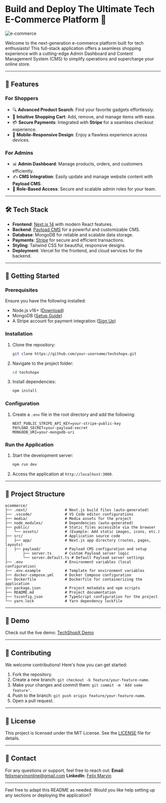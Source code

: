 # Build and Deploy The Ultimate Tech E-Commerce Platform 🚀
![e-commerce](https://i.ibb.co/Y3Hsth3/YT-Thumbnails-3.png)

Welcome to the next-generation e-commerce platform built for tech enthusiasts! This full-stack application offers a seamless shopping experience with a cutting-edge Admin Dashboard and Content Management System (CMS) to simplify operations and supercharge your online store.

---

## 🌟 Features

### **For Shoppers**
- 🔍 **Advanced Product Search**: Find your favorite gadgets effortlessly.
- 🛒 **Intuitive Shopping Cart**: Add, remove, and manage items with ease.
- 💳 **Secure Payments**: Integrated with **Stripe** for a seamless checkout experience.
- 📱 **Mobile-Responsive Design**: Enjoy a flawless experience across devices.

### **For Admins**
- 📊 **Admin Dashboard**: Manage products, orders, and customers efficiently.
- ✍️ **CMS Integration**: Easily update and manage website content with **Payload CMS**.
- 🔐 **Role-Based Access**: Secure and scalable admin roles for your team.

---

## 🛠️ Tech Stack

- **Frontend**: [Next.js 14](https://nextjs.org) with modern React features.
- **Backend**: [Payload CMS](https://payloadcms.com) for a powerful and customizable CMS.
- **Database**: MongoDB for reliable and scalable data storage.
- **Payments**: [Stripe](https://stripe.com) for secure and efficient transactions.
- **Styling**: Tailwind CSS for beautiful, responsive designs.
- **Deployment**: Vercel for the frontend, and cloud services for the backend.

---

## 🚀 Getting Started

### Prerequisites
Ensure you have the following installed:
- Node.js v16+ ([Download](https://nodejs.org))
- MongoDB ([Setup Guide](https://www.mongodb.com/docs/manual/installation/))
- A Stripe account for payment integration ([Sign Up](https://stripe.com))

### Installation
1. Clone the repository:
   ```bash
   git clone https://github.com/your-username/techshopx.git
   ```
2. Navigate to the project folder:
   ```bash
   cd techshopx
   ```
3. Install dependencies:
   ```bash
   npm install
   ```

### Configuration
1. Create a `.env` file in the root directory and add the following:
   ```env
   NEXT_PUBLIC_STRIPE_API_KEY=your-stripe-public-key
   PAYLOAD_SECRET=your-payload-secret
   MONGODB_URI=your-mongodb-uri
   ```

### Run the Application
1. Start the development server:
   ```bash
   npm run dev
   ```
2. Access the application at `http://localhost:3000`.

---

## 📂 Project Structure

```plaintext
ecommerce/
├── .next/                 # Next.js build files (auto-generated)
├── .vscode/               # VS Code editor configurations
├── media/                 # Media assets for the project
├── node_modules/          # Dependencies (auto-generated)
├── public/                # Static files accessible via the browser
│   └── assets/            # (Example: Add static images, icons, etc.)
├── src/                   # Application source code
│   ├── app/               # Next.js app directory (routes, pages, layouts)
│   ├── payload/           # Payload CMS configuration and setup
│       ├── server.ts      # Custom Payload server logic
│       └── server.default.ts # Default Payload server settings
├── .env                   # Environment variables (local configuration)
├── .env.example           # Template for environment variables
├── docker-compose.yml     # Docker Compose configuration
├── Dockerfile             # Dockerfile for containerizing the application
├── package.json           # Project metadata and npm scripts
├── README.md              # Project documentation
├── tsconfig.json          # TypeScript configuration for the project
└── yarn.lock              # Yarn dependency lockfile

```

---

## 🛒 Demo

Check out the live demo: [TechShopX Demo](https://techshopx.vercel.app)

---

## 🙌 Contributing

We welcome contributions! Here's how you can get started:
1. Fork the repository.
2. Create a new branch: `git checkout -b feature/your-feature-name`.
3. Make your changes and commit them: `git commit -m 'Add some feature'`.
4. Push to the branch: `git push origin feature/your-feature-name`.
5. Open a pull request.

---

## 📄 License

This project is licensed under the MIT License. See the [LICENSE](LICENSE) file for details.

---

## 📧 Contact

For any questions or support, feel free to reach out:
**Email**: felixmarvinonline@gmail.com
**LinkedIn**: [Felix Marvin](https://linkedin.com/in/)

---

Feel free to adapt this README as needed. Would you like help setting up any sections or deploying the application?
